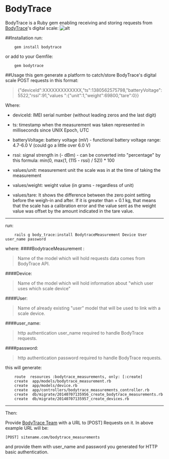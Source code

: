 BodyTrace
=========

BodyTrace is a Ruby gem enabling receiving and storing requests from [BodyTrace](http://bodytrace.com/medical/)'s digital scale:
![alt](http://bodytrace.com/img/scale.png)

##Installation
run:
```
    gem install bodytrace
```
or add to your Gemfile:
```
    gem bodytrace
```

##Usage
this gem generate a platform to catch/store BodyTrace's digital scale POST requests in this format:
>{"deviceId":XXXXXXXXXXXXX,"ts":1380562575798,"batteryVoltage":5522,"rssi":91,"values
":{"unit":1,"weight":69800,"tare":0}}

Where:

* deviceId: IMEI serial number (without leading zeros and the last digit)

* ts: timestamp when the measurement was taken represented in milliseconds since UNIX Epoch, UTC

* batteryVoltage: battery voltage (mV) - functional battery voltage range: 4.7-6.0 V (could 
go a little over 6.0 V)

* rssi: signal strength in (- dBm) - can be converted into "percentage" by this formula: 
min(0, max(1, (115 - rssi) / 52)) * 100

* values/unit: measurement unit the scale was in at the time of taking the measurement

* values/weight: weight value (in grams - regardless of unit)
* values/tare:  It shows the difference between the zero point setting before the weigh-in and after. If it is greater than + 0.1 kg, that means that the scale has a calibration error and the value sent as the weight value was offset by the amount indicated in the tare value. 

---

run:
```
    rails g body_trace:install BodytraceMeasurement Device User user_name password
```

where:
####BodytraceMeasurement :
> Name of the model which will hold requests data comes from BodyTrace API.

####Device:
> Name of the model which will hold information about "which user uses which scale device"

####User:
> Name of already existing "user" model that will be used to link with a scale device.

####user_name:
> http authentication user_name required to handle BodyTrace requests.

####password:
> http authentication password required to handle BodyTrace requests.

this will generate:
```
    route  resources :bodytrace_measurements, only: [:create]
    create  app/models/bodytrace_measurement.rb
    create  app/models/device.rb
    create  app/controllers/bodytrace_measurements_controller.rb
    create  db/migrate/20140707135956_create_bodytrace_measurements.rb
    create  db/migrate/20140707135957_create_devices.rb

```


---

Then:

Provide [BodyTrace Team](http://www.bodytrace.com/contact.html) with a URL to [POST] Requests on it. In above example URL will be:
```
[POST] sitename.com/bodytrace_measurements
```
and provide them with user_name and password you generated for HTTP basic authentication.